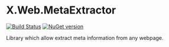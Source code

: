 # X.Web.MetaExtractor
[![Build Status](https://dev.azure.com/AndrewGubskiy/NET%20Core%20Ukrainian%20User%20Group/_apis/build/status/dncuug.X.Web.MetaExtractor)](https://dev.azure.com/AndrewGubskiy/NET%20Core%20Ukrainian%20User%20Group/_build/latest?definitionId=5)
[![NuGet version](https://badge.fury.io/nu/X.Web.MetaExtractor.svg)](https://badge.fury.io/nu/X.Web.MetaExtractor)

Library which allow extract meta information from any webpage.
